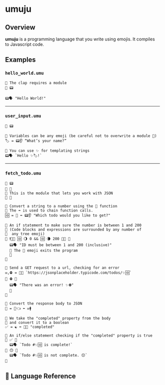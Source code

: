 # umuju

## Overview

**umuju** is a programming language that you write using emojis. It compiles to Javascript code.

## Examples

### `hello_world.umu`

```
💬 The clap requires a module
👏 📟

📟🗣 "Hello World!"
```

---

### `user_input.umu`

```
👏 📟

💬 Variables can be any emoji (be careful not to overwrite a module 😬)
🏷 = 📟👂 “What’s your name?”

💬 You can use ✨ for templating strings
📟🗣 `Hello ✨🏷!`
```

---

### `fetch_todo.umu`

```
👏 📟
👏 📡
💬 This is the module that lets you work with JSON
👏 📇

💬 Convert a string to a number using the 🔢 function
💬 The ⬅️ is used to chain function calls.
🆔 = 🔢 ⬅️ 📟👂 "Which todo would you like to get?"

💬 An if statement to make sure the number is between 1 and 200
💬 (Code blocks and expressions are surrounded by any number of
💬  any tree emoji)
🤔 ❗️🌲🌲 🆔 🌖 0 && 🆔 🌘 200 🌲🌲 🌳
  📟🗣 "ID must be between 1 and 200 (inclusive)"
  💬 The 👋 emoji exits the program
  👋
🌳

💬 Send a GET request to a url, checking for an error
✉️,⛔️ = 📡🤏 `https://jsonplaceholder.typicode.com/todos/✨🆔`
🤔 ⛔️ 🌴
  📟🗣 "There was an error! ✨⛔️"
  👋
🌴

💬 Convert the response body to JSON
📄 = 📇👈 ⬅️ ✉️🚹

💬 We take the "completed" property from the body
💬 and convert it to a boolean
✅ = ☯️ ⬅️ 📄🔑 "completed"

💬 An if/else statement checking if the "completed" property is true
🤔 ✅ 🎄
  📟🗣 `Todo #✨🆔 is complete!`
🎄 🙃 🌴
  📟🗣 `Todo #✨🆔 is not complete. 😔`
🌴
```

## 📖 Language Reference
